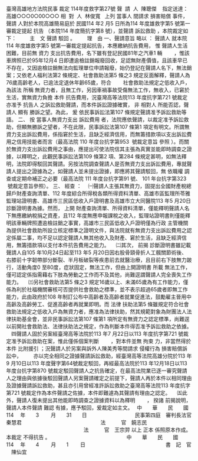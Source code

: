 臺灣高雄地方法院民事
裁定
114年度救字第27號
聲  請  人  陳聰傑    指定送達：高雄○○○0○00○○○
相  對  人  林俊寬  
上列
當事人
間請求
損害賠償
事件，
聲請
人對於本院高雄簡易庭於
民國114 年2 月5 日所為114 年度雄救字第5 號第一審裁定提起
抗告
（本院114 年度簡抗字第8 號），並聲請
訴訟救助
，本院裁定如下：
　　
主　文
聲請
駁回
。
　　理　由
一、聲請意旨
略以
：
聲請人
就本院114 年度雄救字第5 號第一審裁定提起抗告，本應繳納抗告費用，
惟
聲請人生活困難，目前無
資力
支出抗告費用，名下雖有登記民國81年之汽車1 輛
　　，惟該車牌照已於95年12月4 日即遭逾檢註銷報廢回收，足認無財產價值，且該車早已不存在，又因逾檢註銷無法向監理單位申請報廢，始仍登記在聲請人名下，無法銷案；又依老人福利法第2 條規定、社會救助法第5 條之3 規定反面解釋，聲請人為76歲高齡老人，已逾法定退休年齡65歲，符合
　　社會救助法規定之低收入戶，為該法
所稱
無資力者，且無工作，另因車禍事故受傷無法工作，無收入，已窘於生活，實無資力負擔
本件
抗告費用，況臺灣高等法院113 年度抗字第721 號裁定亦准予
抗告人
之訴訟救助聲請，而本件訴訟證據確實，
非
相對人
所能否認，聲請人
顯有
勝訴之望。為此，
爰
依民事訴訟法第107 條規定聲請准予訴訟救助等語。
二、
按
當事人無資力支出
訴訟費用
者，法院應依聲請，以裁定准予訴訟救助，但顯無勝訴之望者，不在此限，民事訴訟法第107 條第1 項定有明文。所謂無資力支出訴訟費用，係指窘於生活，且缺乏經濟信用，而無籌措款項以支出訴訟費用之信用技能者而言（最高法院
110 年度台抗字第953
 號裁定意旨
參照
）。而關於無資力支出訴訟費用之事由，應提出可使法院信其主張為真實並能即時調查之證據，以釋明之，此觀民事訴訟法第109 條第2 項、第284 條規定甚明，如無法釋明，法院即得駁回其聲請。另按法院調查聲請人是否無資力支出訴訟費用，專就聲請人提出之證據為之，如聲請人並未提出證據，即應將其聲請駁回，無
依職權
調查或定期命補正之必要（最高法院
111 年度台抗字第91
號、
101 年台抗字第323
 號裁定意旨參照）。
三、
經查
：
　㈠聲請人主張其無資力，固提出全國財產稅總歸戶財產查詢清單、112 年度綜合所得稅各類所得資料清單、高雄市區監理所苓雅監理站證明書、高雄市三民區低收入戶證明書及高雄市立大同醫院113 年5 月20日診斷證明書為據。然而，
上開
財產查詢清單、所得資料清單，僅能釋明聲請人名下無應繳納稅捐之資產，且112 年度無應申報課稅之收入，監理站證明書則僅能釋明該車輛牌照遭逾檢註銷之事實，高雄市三民區低收入戶證明僅為行政
主管機關
為提供社會救助所設立核定標準之證明文件，與法院就有無資力支出訴訟費用之認定係屬二事，均不足以認定聲請人無其他收入及財產、窘於生活，且缺乏經濟信用，無籌措款項以支付本件抗告費用之能力。
　㈡其次，
前揭
診斷證明書雖記載聲請人自105 年10月24日起至113 年5 月20日因右股骨頸骨折人工髖關節術後、右膝前十字韌帶部分斷裂、半月板破裂等疾患前去就醫治療，且目前右下肢無力跛行，活動角度0 至80度，症狀固定，無法工作，但由上開證明書
所載
無法工作，僅可認定係指需藉右下肢為勞動之工作而不及其他，尚難逕謂聲請人完全喪失工作能力。
　㈢另社會救助法第5 條之3 規定16歲以上、未滿65歲為有工作能力，僅係為利於社福機關審核可否提供社會救助之標準，並不表示超過65歲者即無工作能力，此由政府於108 年制訂公布中高齡者及高齡者就業促進法，鼓勵雇主晉用中高齡及高齡勞工、促進高齡者再就業即明。而
法律
扶助法第5 條雖規定符合社會救助法規定之低收入戶為無資力者，應准為法律扶助，然其規範對象為財團法人法律扶助基金會，並非民事訴訟法第107 條第1 項所定有無資力之認定標準，尚難逕以前開社會救助法、法律扶助法之規定，作為判斷本件得否准予訴訟救助之依據。
　㈣聲請人固於另案經臺灣高等法院於113 年7 月22日以113 年度抗字第721 號裁定准予訴訟救助在案，惟此僅係個案判斷
　　，對本件並無
拘束
力，非當然得於本件
比附援引
；況聲請人於另案與訴外人陳美秀等間請求
侵權行為
損害賠償訴訟中，
　　亦以完全相同之證據聲請訴訟救助，經臺灣高等法院高雄分院於113 年9 月10日以113 年度聲字第64號裁定駁回，再經最高法院於113 年12月18日以113 年度台抗字第870 號裁定駁回聲請人之抗告確定，在最高法院業已逐一審究聲請人之理由與依據後駁回聲請人另案聲請確定之前提下，聲請人再於本件以相同理由及證據聲請訴訟救助，甚且亦引用曾經准許訴訟救助之臺灣高等法院113 年度抗字第721 號裁定作為本件聲請之佐據，本件即難遽為其聲請有理由之認定。
　㈤此外，聲請人復未提出其他能即時調查之證據資料以為釋明
　　，
揆諸
前揭說明，聲請人本件聲請
難認
有據，應予駁回，爰裁定如主文。　
中　　華　　民　　國　　114 　年　　3 　　月　　31　　日
　　　　　　　　　民事第四庭　審判長法官　秦慧君
　　　　　　　　　　　　　　　法　　　官　饒志民
　　　　　　　　　　　　　　　法　　　官　王宗羿
以上
正本
係照原本作成。
本裁定
不得抗告
。　　　　　　　　　　　　　　　
中　　華　　民　　國　　114 　年　　4 　　月　　1 　　日
　　　　　　　　　　　　　　　
書　記　官
　陳仙宜